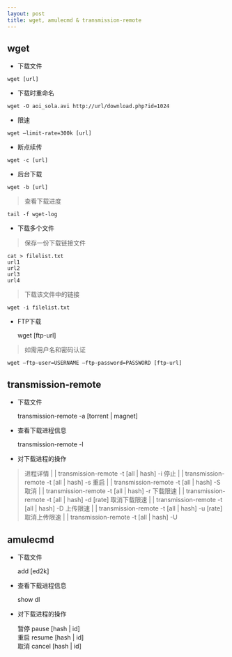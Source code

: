 ```yaml
---
layout: post
title: wget, amulecmd & transmission-remote
---
```


## wget 

- 下载文件

```wget [url]```

- 下载时重命名

```wget -O aoi_sola.avi http://url/download.php?id=1024```

- 限速

```wget –limit-rate=300k [url]```

- 断点续传

```wget -c [url]```

- 后台下载

```wget -b [url]```

>查看下载进度

    tail -f wget-log

- 下载多个文件

>保存一份下载链接文件

    cat > filelist.txt 
    url1
    url2
    url3
    url4

>下载该文件中的链接

    wget -i filelist.txt

- FTP下载

    wget [ftp-url]

>如需用户名和密码认证

    wget –ftp-user=USERNAME –ftp-password=PASSWORD [ftp-url]

## transmission-remote

- 下载文件

    transmission-remote -a [torrent \| magnet]

- 查看下载进程信息

    transmission-remote -l

- 对下载进程的操作

>进程详情 | | transmission-remote -t [all \| hash] -i
>停止 | | transmission-remote -t [all \| hash] -s
>重启 | | transmission-remote -t [all \| hash] -S
>取消 | | transmission-remote -t [all \| hash] -r
>下载限速 | | transmission-remote -t [all \| hash] -d [rate]
>取消下载限速 | | transmission-remote -t [all \| hash] -D
>上传限速 | | transmission-remote -t [all \| hash] -u [rate]
>取消上传限速 | | transmission-remote -t [all \| hash] -U

## amulecmd

- 下载文件

    add [ed2k]

- 查看下载进程信息

    show dl

- 对下载进程的操作

    暂停   pause [hash \| id]  
    重启  resume [hash \| id]  
    取消  cancel [hash \| id]





